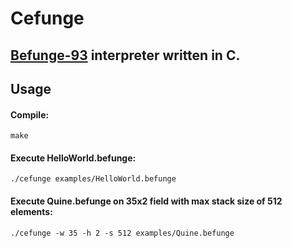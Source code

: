 # Cefunge
[Befunge-93](https://catseye.tc/view/Befunge-93/doc/Befunge-93.markdown) interpreter written in C.
---
## Usage
#### Compile:
`make`
#### Execute HelloWorld.befunge:
`./cefunge examples/HelloWorld.befunge`
#### Execute Quine.befunge on 35x2 field with max stack size of 512 elements:
`./cefunge -w 35 -h 2 -s 512 examples/Quine.befunge`